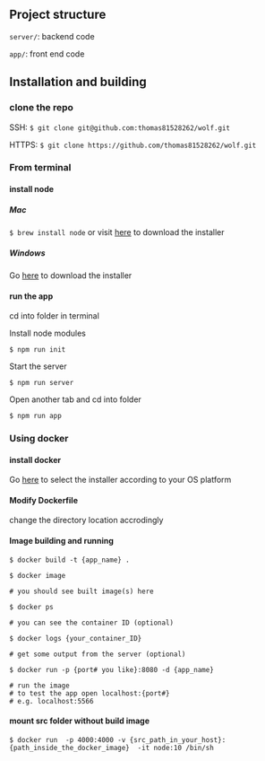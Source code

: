 ## Project structure

`server/`: backend code

`app/`: front end code

## Installation and building

### clone the repo

SSH: `$ git clone git@github.com:thomas81528262/wolf.git`

HTTPS: `$ git clone https://github.com/thomas81528262/wolf.git`

### From terminal

#### install node

##### Mac
`$ brew install node` or visit [here](https://nodejs.org/en/download/) to download the installer

##### Windows

Go [here](https://nodejs.org/en/download/) to download the installer

#### run the app

cd into folder in terminal

Install node modules

`$ npm run init`

Start the server

`$ npm run server`

Open another tab and cd into folder

`$ npm run app`

### Using docker

#### install docker

Go [here](https://docs.docker.com/engine/install/) to select the installer according to your OS platform

#### Modify Dockerfile

change the directory location accrodingly

#### Image building and running

```
$ docker build -t {app_name} .

$ docker image

# you should see built image(s) here

$ docker ps

# you can see the container ID (optional)

$ docker logs {your_container_ID}

# get some output from the server (optional)

$ docker run -p {port# you like}:8080 -d {app_name}

# run the image
# to test the app open localhost:{port#}
# e.g. localhost:5566

```

#### mount src folder without build image

```
$ docker run  -p 4000:4000 -v {src_path_in_your_host}:{path_inside_the_docker_image}  -it node:10 /bin/sh
```